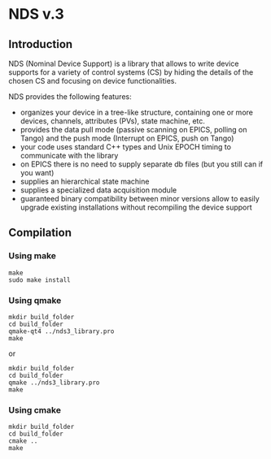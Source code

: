 # NDS v.3 

## Introduction

NDS (Nominal Device Support) is a library that allows to write device supports for a variety of 
 control systems (CS) by hiding the details of the chosen CS and focusing on device functionalities.

NDS provides the following features:

- organizes your device in a tree-like structure, containing one or 
  more devices, channels, attributes (PVs), state machine, etc.
- provides the data pull mode (passive scanning on EPICS, polling on Tango) and the push mode (Interrupt
  on EPICS, push on Tango)
- your code uses standard C++ types and Unix EPOCH timing to communicate with the library
- on EPICS there is no need to supply separate db files (but you still can if you want)
- supplies an hierarchical state machine
- supplies a specialized data acquisition module
- guaranteed binary compatibility between minor versions allow to easily upgrade existing installations
  without recompiling the device support

## Compilation

### Using make

    make
    sudo make install

### Using qmake

    mkdir build_folder
    cd build_folder
    qmake-qt4 ../nds3_library.pro
    make

or

    mkdir build_folder
    cd build_folder
    qmake ../nds3_library.pro
    make

### Using cmake

    mkdir build_folder
    cd build_folder
    cmake ..
    make


